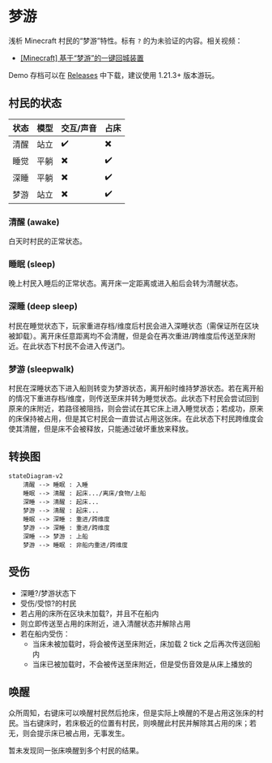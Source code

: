 # 梦游

浅析 Minecraft 村民的“梦游”特性。标有 `?` 的为未验证的内容。相关视频：

- [[Minecraft] 基于“梦游”的一键回城装置](https://www.bilibili.com/video/BV1gmr8YmES8/)

Demo 存档可以在 [Releases](https://github.com/PRO-2684/sleepwalk/releases) 中下载，建议使用 1.21.3+ 版本游玩。

## 村民的状态

| 状态  | 模型  | 交互/声音 | 占床  |
| --- | --- | ----- | --- |
| 清醒  | 站立  | ✔️    | ✖️  |
| 睡觉  | 平躺  | ✖️    | ✔️  |
| 深睡  | 平躺  | ✖️    | ✔️  |
| 梦游  | 站立  | ✖️    | ✔️  |

### 清醒 (awake)

白天时村民的正常状态。

### 睡眠 (sleep)

晚上村民入睡后的正常状态。离开床一定距离或进入船后会转为清醒状态。

### 深睡 (deep sleep)

村民在睡觉状态下，玩家重进存档/维度后村民会进入深睡状态（需保证所在区块被卸载）。离开床任意距离均不会清醒，但是会在再次重进/跨维度后传送至床附近。在此状态下村民不会进入传送门。

### 梦游 (sleepwalk)

村民在深睡状态下进入船则转变为梦游状态，离开船时维持梦游状态。若在离开船的情况下重进存档/维度，则传送至床并转为睡觉状态。此状态下村民会尝试回到原来的床附近，若路径被阻挡，则会尝试在其它床上进入睡觉状态；若成功，原来的床保持被占用，但是其它村民会一直尝试占用这张床。在此状态下村民跨维度会使其清醒，但是床不会被释放，只能通过破坏重放来释放。

## 转换图

```mermaid
stateDiagram-v2
    清醒 --> 睡眠 : 入睡
    睡眠 --> 清醒 : 起床.../离床/食物/上船
    深睡 --> 清醒 : 起床...
    梦游 --> 清醒 : 起床...
    睡眠 --> 深睡 : 重进/跨维度
    梦游 --> 深睡 : 重进/跨维度
    深睡 --> 梦游 : 上船
    梦游 --> 睡眠 : 非船内重进/跨维度
```

## 受伤

- 深睡?/梦游状态下
- 受伤/受惊?的村民
- 若占用的床所在区块未加载?，并且不在船内
- 则立即传送至占用的床附近，进入清醒状态并解除占用
- 若在船内受伤：
    - 当床未被加载时，将会被传送至床附近，床加载 2 tick 之后再次传送回船内
    - 当床已被加载时，不会被传送至床附近，但是受伤音效是从床上播放的

## 唤醒

众所周知，右键床可以唤醒村民然后抢床，但是实际上唤醒的不是占用这张床的村民。当右键床时，若床极近的位置有村民，则唤醒此村民并解除其占用的床；若无，则会提示床已被占用，无事发生。

暂未发现同一张床唤醒到多个村民的结果。

